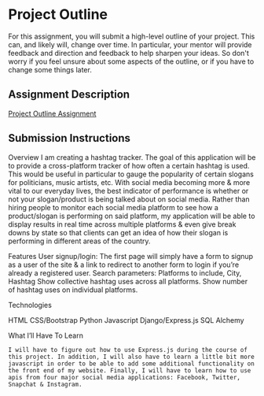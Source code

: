 # Project Outline
For this assignment, you will submit a high-level outline of your project. This can, and likely will, change over time. In particular, your mentor will provide feedback and direction and feedback to help sharpen your ideas. So don't worry if you feel unsure about some aspects of the outline, or if you have to change some things later.

## Assignment Description
[Project Outline Assignment](https://education.launchcode.org/liftoff/assignments/project-outline/)

## Submission Instructions

Overview
	I am creating a hashtag tracker. The goal of this application will be to provide a cross-platform tracker of how often a certain hashtag is used. This would be useful in particular to gauge the popularity of certain slogans for politicians, music artists, etc. With social media becoming more & more vital to our everyday lives, the best indicator of performance is whether or not your slogan/product is being talked about on social media.
	Rather than hiring people to monitor each social media platform to see how a product/slogan is performing on said platform, my application will be able to display results in real time across multiple platforms & even give break downs by state so that clients can get an idea of how their slogan is performing in different areas of the country.

Features
User signup/login: The first page will simply have a form to signup as a user of the site & a link to redirect to another form to login if you’re already a registered user.
Search parameters: Platforms to include, City, Hashtag
Show collective hashtag uses across all platforms.
Show number of hashtag uses on individual platforms.


Technologies 

HTML
CSS/Bootstrap
Python
Javascript
Django/Express.js
SQL Alchemy



What I’ll Have To Learn

	I will have to figure out how to use Express.js during the course of this project. In addition, I will also have to learn a little bit more javascript in order to be able to add some additional functionality on the front end of my website. Finally, I will have to learn how to use apis from four major social media applications: Facebook, Twitter, Snapchat & Instagram.
